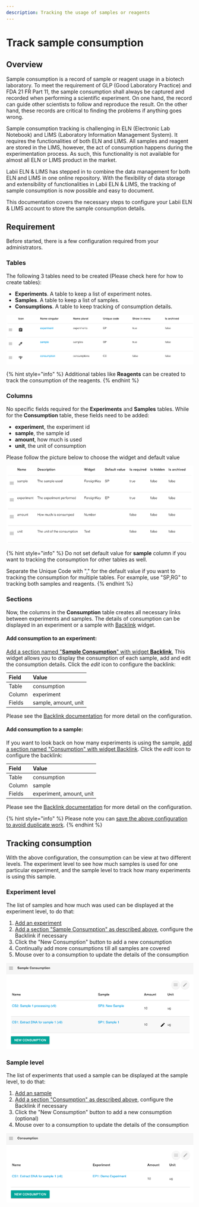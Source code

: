 ```yaml
---
description: Tracking the usage of samples or reagents
---
```


# Track sample consumption

## Overview

Sample consumption is a record of sample or reagent usage in a biotech laboratory. To meet the requirement of GLP \(Good Laboratory Practice\) and FDA 21 FR Part 11, the sample consumption shall always be captured and recorded when performing a scientific experiment. On one hand, the record can guide other scientists to follow and reproduce the result. On the other hand, these records are critical to finding the problems if anything goes wrong. 

Sample consumption tracking is challenging in ELN \(Electronic Lab Notebook\) and LIMS \(Laboratory Information Management System\). It requires the functionalities of both ELN and LIMS. All samples and reagent are stored in the LIMS, however, the act of consumption happens during the experimentation process. As such, this functionality is not available for almost all ELN or LIMS product in the market. 

Labii ELN & LIMS has stepped in to combine the data management for both ELN and LIMS in one online repository. With the flexibility of data storage and extensibility of functionalities in Labii ELN & LIMS, the tracking of sample consumption is now possible and easy to document. 

This documentation covers the necessary steps to configure your Labii ELN & LIMS account to store the sample consumption details.

## Requirement

Before started, there is a few configuration required from your administrators. 

### Tables

The following 3 tables need to be created \(Please check here for how to create tables\):

* **Experiments**. A table to keep a list of experiment notes.
* **Samples**. A table to keep a list of samples.
* **Consumptions**. A table to keep tracking of consumption details. 

![3 Tables for consumption tracking](../.gitbook/assets/consumption-tables-labii-eln-lims.png)

{% hint style="info" %}
Additional tables like **Reagents** can be created to track the consumption of the reagents.
{% endhint %}

### Columns

No specific fields required for the **Experiments** and **Samples** tables. While for the **Consumption** table, these fields need to be added:

* **experiment**, the experiment id
* **sample**, the sample id
* **amount**, how much is used
* **unit**, the unit of consumption

Please follow the picture below to choose the widget and default value

![Columns for the Consumption Table](../.gitbook/assets/consumption-columns-labii-eln-lims.png)

{% hint style="info" %}
Do not set default value for **sample** column if you want to tracking the consumption for other tables as well.

Separate the Unique Code with "," for the default value if you want to tracking the consumption for multiple tables. For example, use "SP,RG" to tracking both samples and reagents.
{% endhint %}

### Sections

Now, the columns in the **Consumption** table creates all necessary links between experiments and samples. The details of consumption can be displayed in an experiment or a sample with [Backlink](../widgets/foreign-key-relationships.md#backlink) widget. 

#### Add consumption to an experiment:

[Add a section named "**Sample Consumption**" with widget **Backlink**.](../eln-and-lims/detail-view.md#add-section) This widget allows you to display the consumption of each sample, add and edit the consumption details. Click the _edit_ icon to configure the backlink:

| Field | Value |
| :--- | :--- |
| Table | consumption |
| Column | experiment |
| Fields | sample, amount, unit |

Please see the [Backlink documentation](../widgets/foreign-key-relationships.md#backlink) for more detail on the configuration.

#### Add consumption to a sample:

If you want to look back on how many experiments is using the sample, [add a section named "Consumption" with widget Backlink](../widgets/foreign-key-relationships.md#backlink). Click the _edit_ icon to configure the backlink:

| Field | Value |
| :--- | :--- |
| Table | consumption |
| Column | sample |
| Fields | experiment, amount, unit |

Please see the [Backlink documentation](../widgets/foreign-key-relationships.md#backlink) for more detail on the configuration.

{% hint style="info" %}
Please note you can [save the above configuration to avoid duplicate work](../eln-and-lims/detail-view.md#save-default-section-data).
{% endhint %}

## Tracking consumption

With the above configuration, the consumption can be view at two different levels. The experiment level to see how much samples is used for one particular experiment, and the sample level to track how many experiments is using this sample.

### Experiment level

The list of samples and how much was used can be displayed at the experiment level, to do that:

1. [Add an experiment](../eln-and-lims/add-record.md#add-a-record)
2. [Add a section "Sample Consumption" as described above](track-sample-consumption.md#sections), configure the Backlink if necessary
3. Click the "New Consumption" button to add a new consumption
4. Continually add more consumptions till all samples are covered
5. Mouse over to a consumption to update the details of the consumption

![Display the consumption at the experiment level](../.gitbook/assets/consumption-experiment-labii-eln-lims.png)

### Sample level

The list of experiments that used a sample can be displayed at the sample level, to do that:

1. [Add an sample](../eln-and-lims/add-record.md#add-a-record)
2. [Add a section "Consumption" as described above](track-sample-consumption.md#sections), configure the Backlink if necessary
3. Click the "New Consumption" button to add a new consumption \(optional\)
4. Mouse over to a consumption to update the details of the consumption

![Display the consumption at the sample level](../.gitbook/assets/consumption-samples-labii-eln-lims.png)














